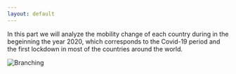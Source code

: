 ```yaml
---
layout: default
---
```


In this part we will analyze the mobility change of each country during in the begeinning the year 2020, which corresponds to the Covid-19 period and the first lockdown in most of the countries around the world.

![Branching](https://guides.github.com/activities/hello-world/branching.png)
